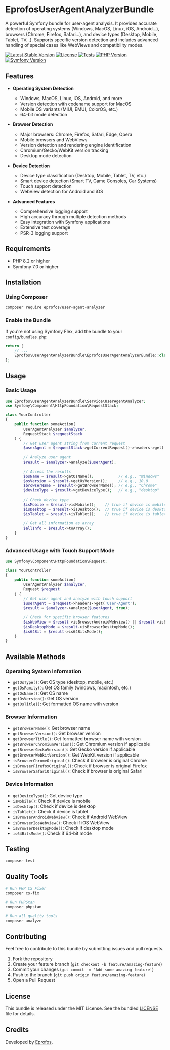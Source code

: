 # EprofosUserAgentAnalyzerBundle

A powerful Symfony bundle for user-agent analysis. It provides accurate detection of operating systems (Windows, MacOS, Linux, iOS, Android...), browsers (Chrome, Firefox, Safari...), and device types (Desktop, Mobile, Tablet, TV...). Supports specific version detection and includes advanced handling of special cases like WebViews and compatibility modes.

[![Latest Stable Version](https://poser.pugx.org/eprofos/user-agent-analyzer/v/stable)](https://packagist.org/packages/eprofos/user-agent-analyzer)
[![License](https://poser.pugx.org/eprofos/user-agent-analyzer/license)](https://packagist.org/packages/eprofos/user-agent-analyzer)
[![Tests](https://github.com/eprofos/user-agent-analyzer/actions/workflows/tests.yml/badge.svg)](https://github.com/eprofos/user-agent-analyzer/actions/workflows/tests.yml)
[![PHP Version](https://img.shields.io/badge/php-%3E%3D8.2-8892BF.svg)](https://php.net/)
[![Symfony Version](https://img.shields.io/badge/symfony-%5E7.0-000000.svg)](https://symfony.com/)

## Features

- **Operating System Detection**
  - Windows, MacOS, Linux, iOS, Android, and more
  - Version detection with codename support for MacOS
  - Mobile OS variants (MIUI, EMUI, ColorOS, etc.)
  - 64-bit mode detection

- **Browser Detection**
  - Major browsers: Chrome, Firefox, Safari, Edge, Opera
  - Mobile browsers and WebViews
  - Version detection and rendering engine identification
  - Chromium/Gecko/WebKit version tracking
  - Desktop mode detection

- **Device Detection**
  - Device type classification (Desktop, Mobile, Tablet, TV, etc.)
  - Smart device detection (Smart TV, Game Consoles, Car Systems)
  - Touch support detection
  - WebView detection for Android and iOS

- **Advanced Features**
  - Comprehensive logging support
  - High accuracy through multiple detection methods
  - Easy integration with Symfony applications
  - Extensive test coverage
  - PSR-3 logging support

## Requirements

- PHP 8.2 or higher
- Symfony 7.0 or higher

## Installation

### Using Composer

```bash
composer require eprofos/user-agent-analyzer
```

### Enable the Bundle

If you're not using Symfony Flex, add the bundle to your `config/bundles.php`:

```php
return [
    // ...
    Eprofos\UserAgentAnalyzerBundle\EprofosUserAgentAnalyzerBundle::class => ['all' => true],
];
```

## Usage

### Basic Usage

```php
use Eprofos\UserAgentAnalyzerBundle\Service\UserAgentAnalyzer;
use Symfony\Component\HttpFoundation\RequestStack;

class YourController
{
    public function someAction(
        UserAgentAnalyzer $analyzer,
        RequestStack $requestStack
    ) {
        // Get user agent string from current request
        $userAgent = $requestStack->getCurrentRequest()->headers->get('User-Agent');
        
        // Analyze user agent
        $result = $analyzer->analyze($userAgent);
        
        // Access the results
        $osName = $result->getOsName();           // e.g., "Windows"
        $osVersion = $result->getOsVersion();     // e.g., 10.0
        $browserName = $result->getBrowserName(); // e.g., "Chrome"
        $deviceType = $result->getDeviceType();   // e.g., "desktop"
        
        // Check device type
        $isMobile = $result->isMobile();    // true if device is mobile
        $isDesktop = $result->isDesktop();  // true if device is desktop
        $isTablet = $result->isTablet();    // true if device is tablet
        
        // Get all information as array
        $allInfo = $result->toArray();
    }
}
```

### Advanced Usage with Touch Support Mode

```php
use Symfony\Component\HttpFoundation\Request;

class YourController
{
    public function someAction(
        UserAgentAnalyzer $analyzer,
        Request $request
    ) {
        // Get user agent and analyze with touch support
        $userAgent = $request->headers->get('User-Agent');
        $result = $analyzer->analyze($userAgent, true);

        // Check for specific browser features
        $isWebView = $result->isBrowserAndroidWebview() || $result->isBrowserIosWebview();
        $isDesktopMode = $result->isBrowserDesktopMode();
        $is64Bit = $result->is64BitsMode();
    }
}
```

## Available Methods

### Operating System Information
- `getOsType()`: Get OS type (desktop, mobile, etc.)
- `getOsFamily()`: Get OS family (windows, macintosh, etc.)
- `getOsName()`: Get OS name
- `getOsVersion()`: Get OS version
- `getOsTitle()`: Get formatted OS name with version

### Browser Information
- `getBrowserName()`: Get browser name
- `getBrowserVersion()`: Get browser version
- `getBrowserTitle()`: Get formatted browser name with version
- `getBrowserChromiumVersion()`: Get Chromium version if applicable
- `getBrowserGeckoVersion()`: Get Gecko version if applicable
- `getBrowserWebkitVersion()`: Get WebKit version if applicable
- `isBrowserChromeOriginal()`: Check if browser is original Chrome
- `isBrowserFirefoxOriginal()`: Check if browser is original Firefox
- `isBrowserSafariOriginal()`: Check if browser is original Safari

### Device Information
- `getDeviceType()`: Get device type
- `isMobile()`: Check if device is mobile
- `isDesktop()`: Check if device is desktop
- `isTablet()`: Check if device is tablet
- `isBrowserAndroidWebview()`: Check if Android WebView
- `isBrowserIosWebview()`: Check if iOS WebView
- `isBrowserDesktopMode()`: Check if desktop mode
- `is64BitsMode()`: Check if 64-bit mode

## Testing

```bash
composer test
```

## Quality Tools

```bash
# Run PHP CS Fixer
composer cs-fix

# Run PHPStan
composer phpstan

# Run all quality tools
composer analyze
```

## Contributing

Feel free to contribute to this bundle by submitting issues and pull requests.

1. Fork the repository
2. Create your feature branch (`git checkout -b feature/amazing-feature`)
3. Commit your changes (`git commit -m 'Add some amazing feature'`)
4. Push to the branch (`git push origin feature/amazing-feature`)
5. Open a Pull Request

## License

This bundle is released under the MIT License. See the bundled [LICENSE](LICENSE) file for details.

## Credits

Developed by [Eprofos](https://www.eprofos.com).

